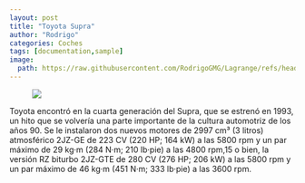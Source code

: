 ```yaml
---
layout: post
title: "Toyota Supra"
author: "Rodrigo"
categories: Coches
tags: [documentation,sample]
image:
  path: https://raw.githubusercontent.com/RodrigoGMG/Lagrange/refs/heads/gh-pages/assets/img/supra.jpg
---
```

<figure>
<img src='/assets/img/supra.jpg'>
</figure>

Toyota encontró en la cuarta generación del Supra, que se estrenó en 1993, un hito que se volvería una parte importante de la cultura automotriz de los años 90.
Se le instalaron dos nuevos motores de 2997 cm³ (3 litros) atmosférico 2JZ-GE de 223 CV (220 HP; 164 kW) a las 5800 rpm y un par máximo de 29 kg·m (284 N·m; 210 lb·pie) a las 4800 rpm,15​ o bien, la versión RZ biturbo 2JZ-GTE de 280 CV (276 HP; 206 kW) a las 5800 rpm y un par máximo de 46 kg·m (451 N·m; 333 lb·pie) a las 3600 rpm.